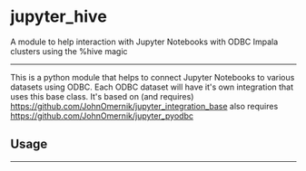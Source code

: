 # jupyter_hive
A module to help interaction with Jupyter Notebooks with ODBC Impala clusters using the %hive magic

------
This is a python module that helps to connect Jupyter Notebooks to various datasets using ODBC. Each ODBC dataset will have it's own integration that uses this base class. 
It's based on (and requires) https://github.com/JohnOmernik/jupyter_integration_base  also requires https://github.com/JohnOmernik/jupyter_pyodbc

## Usage
--------
